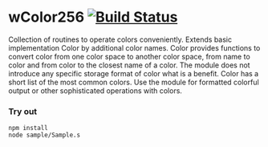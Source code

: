 # wColor256 [![Build Status](https://travis-ci.org/Wandalen/wColor256.svg?branch=master)](https://travis-ci.org/Wandalen/wColor256)

Collection of routines to operate colors conveniently. Extends basic implementation Color by additional color names. Color provides functions to convert color from one color space to another color space, from name to color and from color to the closest name of a color. The module does not introduce any specific storage format of color what is a benefit. Color has a short list of the most common colors. Use the module for formatted colorful output or other sophisticated operations with colors.

### Try out
```
npm install
node sample/Sample.s
```

































